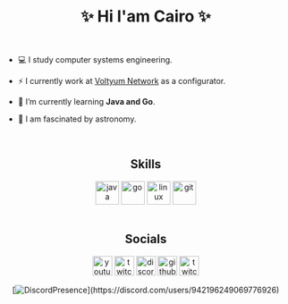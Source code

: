 <h1 align="center">✨ Hi I'am Cairo ✨</h1>

<br/>

 - 💻 I study computer systems engineering.

- ⚡ I currently work at [Voltyum Network](https://voltyum.net) as a configurator.

- 🌱 I’m currently learning **Java and Go**.

- 🌌 I am fascinated by astronomy.

<br/>

<h2 align="center">Skills</h2>
<div align="center">
    <img src="https://www.vectorlogo.zone/logos/java/java-icon.svg" alt="java" width="42" height="42" />
    <img src="https://www.vectorlogo.zone/logos/golang/golang-vertical.svg" alt="go" width="42" height="42" />
    <img src="https://www.vectorlogo.zone/logos/linux/linux-icon.svg" alt="linux" width="42" height="42" />
    <img src="https://www.vectorlogo.zone/logos/git-scm/git-scm-icon.svg" alt="git" width="42" height="42" />
</div>

<br/>

<h2 align="center">Socials</h2>
<div align="center">
    <a href="https://www.youtube.com/channel/UCM1ed1x3JBulMhtvluHRPRQ" target="_blank" rel="noreferrer noopener"><img
            src="https://img.shields.io/static/v1?message=Youtube&logo=youtube&label=&color=FF0000&logoColor=white&labelColor=&style=for-the-badge"
            height="35" alt="youtube logo" /></a>
    <a href="https://www.twitch.tv/cairodan" target="_blank" rel="noreferrer noopener"><img
            src="https://img.shields.io/static/v1?message=Twitch&logo=twitch&label=&color=9146FF&logoColor=white&labelColor=&style=for-the-badge"
            height="35" alt="twitch logo" /></a>
    <a href="https://discord.com/users/942196249069776926" target="_blank" rel="noreferrer noopener"><img
            src="https://img.shields.io/static/v1?message=Discord&logo=discord&label=&color=7289DA&logoColor=white&labelColor=&style=for-the-badge"
            height="35" alt="discord logo" /></a>
    <a href="https://github.com/CairoS2" target="_blank" rel="noreferrer noopener"><img
            src="https://img.shields.io/badge/github-%2324292e.svg?&style=for-the-badge&logo=github&logoColor=white"
            height="35" alt="github logo" /></a>
    <a href="https://twitter.com/cairo_s2" target="_blank" rel="noreferrer noopener"><img
            src="https://img.shields.io/static/v1?message=Twitter&logo=twitter&label=&color=00acee&logoColor=white&labelColor=&style=for-the-badge"
            height="35" alt="twitch logo" /></a>

[![DiscordPresence](https://lanyard-profile-readme.vercel.app/api/942196249069776926?theme=dark&animated=true&hideBadges=false&hideDiscrim=false&borderRadius=30px&idleMessage=Probably%20sleeping...)](https://discord.com/users/942196249069776926)
</div>
